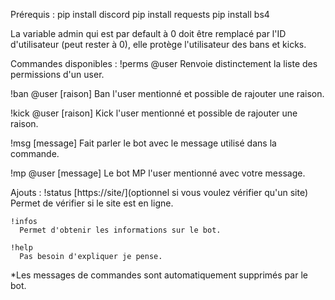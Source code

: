 Prérequis :
  pip install discord
  pip install requests
  pip install bs4

La variable admin qui est par default à 0 doit être remplacé par l'ID d'utilisateur (peut rester à 0), elle protège l'utilisateur des bans et kicks.

Commandes disponibles :
  !perms @user
    Renvoie distinctement la liste des permissions d'un user.

  !ban @user [raison]
    Ban l'user mentionné et possible de rajouter une raison.

  !kick @user [raison]
    Kick l'user mentionné et possible de rajouter une raison.

  !msg [message]
    Fait parler le bot avec le message utilisé dans la commande.

  !mp @user [message]
    Le bot MP l'user mentionné avec votre message.

  Ajouts :
    !status [https://site/](optionnel si vous voulez vérifier qu'un site)
      Permet de vérifier si le site est en ligne.

    !infos
      Permet d'obtenir les informations sur le bot.

    !help
      Pas besoin d'expliquer je pense.
    

  *Les messages de commandes sont automatiquement supprimés par le bot.
